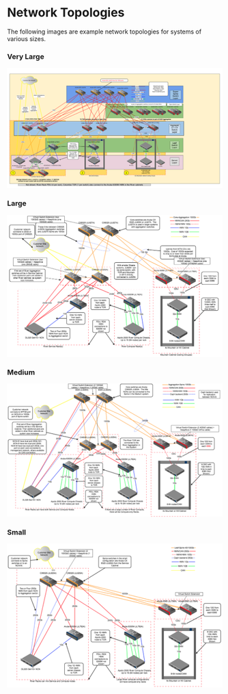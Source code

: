 # Network Topologies

The following images are example network topologies for systems of various sizes.

### Very Large

![](../../../../img/network/management_network/exascale.png)

### Large

![](../../../../img/network/management_network/large.png)

### Medium

![](../../../../img/network/management_network/medium.png)

### Small

![](../../../../img/network/management_network/small.png)